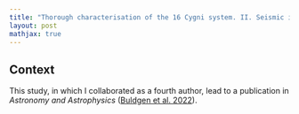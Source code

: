 ```yaml
---
title: "Thorough characterisation of the 16 Cygni system. II. Seismic inversions of the internal structure"
layout: post
mathjax: true
---
```


## Context

This study, in which I collaborated as a fourth author, lead to a publication in *Astronomy and Astrophysics* ([Buldgen et al. 2022](https://ui.adsabs.harvard.edu/abs/2022A%26A...661A.143B/abstract)).
